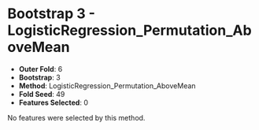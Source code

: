 # Bootstrap 3 - LogisticRegression_Permutation_AboveMean

- **Outer Fold**: 6
- **Bootstrap**: 3
- **Method**: LogisticRegression_Permutation_AboveMean
- **Fold Seed**: 49
- **Features Selected**: 0

No features were selected by this method.
